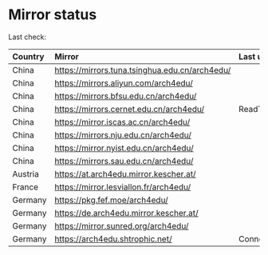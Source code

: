 <script src="./time.js"></script>
# Mirror status
Last check: <script type="text/javascript">localize(1752471072.933211);</script>

|Country|Mirror|Last update|
|:------|:-----|:----------|
|China|https://mirrors.tuna.tsinghua.edu.cn/arch4edu/|<script type="text/javascript">localize(1752432257);</script>|
|China|https://mirrors.aliyun.com/arch4edu/|<script type="text/javascript">localize(1752432257);</script>|
|China|https://mirrors.bfsu.edu.cn/arch4edu/|<script type="text/javascript">localize(1752432257);</script>|
|China|https://mirrors.cernet.edu.cn/arch4edu/|ReadTimeout|
|China|https://mirror.iscas.ac.cn/arch4edu/|<script type="text/javascript">localize(1752432257);</script>|
|China|https://mirrors.nju.edu.cn/arch4edu/|<script type="text/javascript">localize(1752389188);</script>|
|China|https://mirror.nyist.edu.cn/arch4edu/|<script type="text/javascript">localize(1752389188);</script>|
|China|https://mirrors.sau.edu.cn/arch4edu/|<script type="text/javascript">localize(1752259981);</script>|
|Austria|https://at.arch4edu.mirror.kescher.at/|<script type="text/javascript">localize(1752432257);</script>|
|France|https://mirror.lesviallon.fr/arch4edu/|<script type="text/javascript">localize(1752432257);</script>|
|Germany|https://pkg.fef.moe/arch4edu/|<script type="text/javascript">localize(1752432257);</script>|
|Germany|https://de.arch4edu.mirror.kescher.at/|<script type="text/javascript">localize(1752432257);</script>|
|Germany|https://mirror.sunred.org/arch4edu/|<script type="text/javascript">localize(1752432257);</script>|
|Germany|https://arch4edu.shtrophic.net/|ConnectionError|

<script src="./tablefilter/tablefilter.js"></script>
<script src="./table.js"></script>